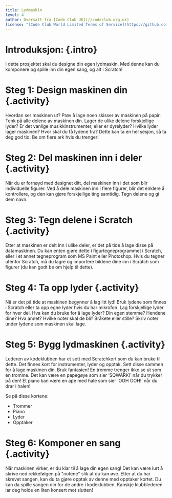 ```yaml
---
title: Lydmaskin
level: 4
author: Oversatt fra [Code Club UK](//codeclub.org.uk)
license: "[Code Club World Limited Terms of Service](https://github.com/CodeClub/scratch-curriculum/blob/master/LICENSE.md)"
---
```


# Introduksjon: {.intro}

I dette prosjektet skal du designe din egen lydmaskin. Med denne kan
du komponere og spille inn din egen sang, og alt i Scratch!

# Steg 1: Design maskinen din {.activity}

Hvordan ser maskinen ut? Prøv å lage noen skisser av maskinen på
papir. Tenk på alle delene av maskinen din. Lager de ulike delene
forskjellige lyder? Er det vanlige musikkinstrumenter, eller er
dyrelyder? Hvilke lyder lager maskinen?  Hvor skal du få lydene fra?
Dette kan ta en hel sesjon, så ta deg god tid. Be om flere ark hvis du
trenger!

# Steg 2: Del maskinen inn i deler {.activity}

Når du er fornøyd med designet ditt, del maskinen inn i det som blir
individuelle figurer. Ved å dele maskinen inn i flere figurer, blir
det enklere å kontrollere, og den kan gjøre forskjellige ting
samtidig. Tegn delene og gi dem navn.

# Steg 3: Tegn delene i Scratch {.activity}

Etter at maskinen er delt inn i ulike deler, er det på tide å lage
disse på datamaskinen. Du kan enten gjøre dette i figurtegneprogrammet
i Scratch, eller i et annet tegneprogram som MS Paint eller
Photoshop. Hvis du tegner utenfor Scratch, må du lagre og importere
bildene dine inn i Scratch som figurer (du kan godt be om hjelp til
dette).

# Steg 4: Ta opp lyder {.activity}

Nå er det på tide at maskinen begynner å lag litt lyd! Bruk lydene som
finnes i Scratch eller ta opp egne lyder hvis du har mikrofon. Lag
forskjellige lyder for hver del. Hva kan du bruke for å lage lyder?
Din egen stemme? Hendene dine?  Hva annet? Hvilke noter skal de bli?
Bråkete eller stille? Skriv noter under lydene som maskinen skal lage.

# Steg 5: Bygg lydmaskinen {.activity}

Lederen av kodeklubben har et sett med Scratchkort som du kan bruke
til dette. Det finnes kort for instrumenter, lyder og opptak. Sett
disse sammen for å lage maskinen din. Bruk fantasien! En tromme
trenger ikke se ut som en tromme. Det kan være en papegøye som sier
‘SQWARK!’ når du trykker på den! Et piano kan være en ape med hale som
sier ‘OOH OOH!’ når du drar i halen!

Se på disse kortene:

+ Trommer
+ Piano
+ Lyder
+ Opptaker

# Steg 6: Komponer en sang {.activity}

Når maskinen virker, er du klar til å lage din egen sang!  Det kan
være lurt å skrive ned rekkefølgen på "notene" slik at du kan
øve. Etter at du har skrevet sangen, kan du ta gjøre opptak av denne
med opptaker kortet. Du kan da spille sangen din for de andre i
kodeklubben. Kanskje klubblederen lar deg holde en liten konsert mot
slutten!

